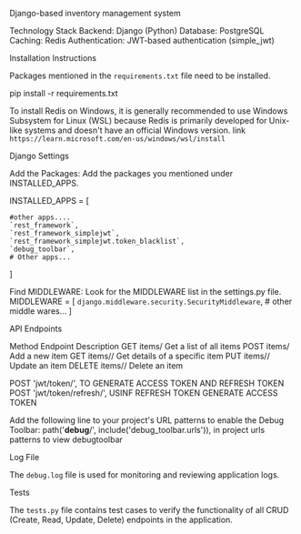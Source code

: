 Django-based inventory management system

Technology Stack
Backend: Django (Python)
Database: PostgreSQL
Caching: Redis
Authentication: JWT-based authentication (simple_jwt)

Installation Instructions

Packages mentioned in the `requirements.txt` file need to be installed.

pip install -r requirements.txt

To install Redis on Windows, it is generally recommended to use Windows Subsystem for Linux (WSL) because Redis is primarily developed for Unix-like systems and doesn't have an official Windows version. 
link `https://learn.microsoft.com/en-us/windows/wsl/install`

Django Settings

Add the Packages: Add the packages you mentioned under INSTALLED_APPS. 

INSTALLED_APPS = [
    
    #other apps....
    `rest_framework`,
    `rest_framework_simplejwt`,
    `rest_framework_simplejwt.token_blacklist`,
    `debug_toolbar`,
    # Other apps...
]

Find MIDDLEWARE: Look for the MIDDLEWARE list in the settings.py file. 
MIDDLEWARE = [
    `django.middleware.security.SecurityMiddleware`,
    # other middle wares...
]

API Endpoints

Method	Endpoint	Description
GET	   items/	Get a list of all items
POST	items/	Add a new item
GET	   items/<id>/	Get details of a specific item
PUT	   items/<id>/	Update an item
DELETE items/<id>/	Delete an item

POST   'jwt/token/', TO GENERATE ACCESS TOKEN AND REFRESH TOKEN
POST   'jwt/token/refresh/', USINF REFRESH TOKEN GENERATE ACCESS TOKEN

Add the following line to your project's URL patterns to enable the Debug Toolbar:
path('__debug__/', include('debug_toolbar.urls')),  in project urls patterns to view debugtoolbar 

Log File

The `debug.log` file is used for monitoring and reviewing application logs.


Tests

The `tests.py` file contains test cases to verify the functionality of all CRUD (Create, Read, Update, Delete) endpoints in the application.


